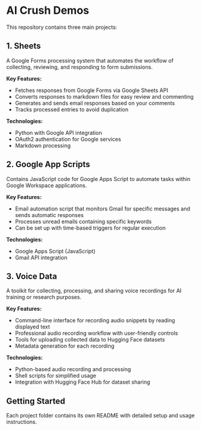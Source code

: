 # AI Crush Demos

This repository contains three main projects:

## 1. Sheets

A Google Forms processing system that automates the workflow of collecting, reviewing, and responding to form submissions.

**Key Features:**
- Fetches responses from Google Forms via Google Sheets API
- Converts responses to markdown files for easy review and commenting
- Generates and sends email responses based on your comments
- Tracks processed entries to avoid duplication

**Technologies:**
- Python with Google API integration
- OAuth2 authentication for Google services
- Markdown processing

## 2. Google App Scripts

Contains JavaScript code for Google Apps Script to automate tasks within Google Workspace applications.

**Key Features:**
- Email automation script that monitors Gmail for specific messages and sends automatic responses
- Processes unread emails containing specific keywords
- Can be set up with time-based triggers for regular execution

**Technologies:**
- Google Apps Script (JavaScript)
- Gmail API integration

## 3. Voice Data

A toolkit for collecting, processing, and sharing voice recordings for AI training or research purposes.

**Key Features:**
- Command-line interface for recording audio snippets by reading displayed text
- Professional audio recording workflow with user-friendly controls
- Tools for uploading collected data to Hugging Face datasets
- Metadata generation for each recording

**Technologies:**
- Python-based audio recording and processing
- Shell scripts for simplified usage
- Integration with Hugging Face Hub for dataset sharing

## Getting Started

Each project folder contains its own README with detailed setup and usage instructions. 